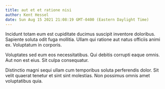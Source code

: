 ```yaml
---
title: aut et et ratione nisi
author: Kent Hessel
date: Sun Aug 15 2021 21:08:19 GMT-0400 (Eastern Daylight Time)
---
```

Incidunt totam eum est cupiditate ducimus suscipit inventore doloribus. Sapiente soluta odit fuga mollitia. Ullam qui ratione aut natus officiis animi ex. Voluptatum in corporis.

 Voluptates sed eum eos necessitatibus. Qui debitis corrupti eaque omnis. Aut non est eius. Sit culpa consequatur.

 Distinctio magni sequi ullam cum temporibus soluta perferendis dolor. Sit velit quaerat tenetur et sint sint molestias. Non possimus omnis amet voluptatibus quia.